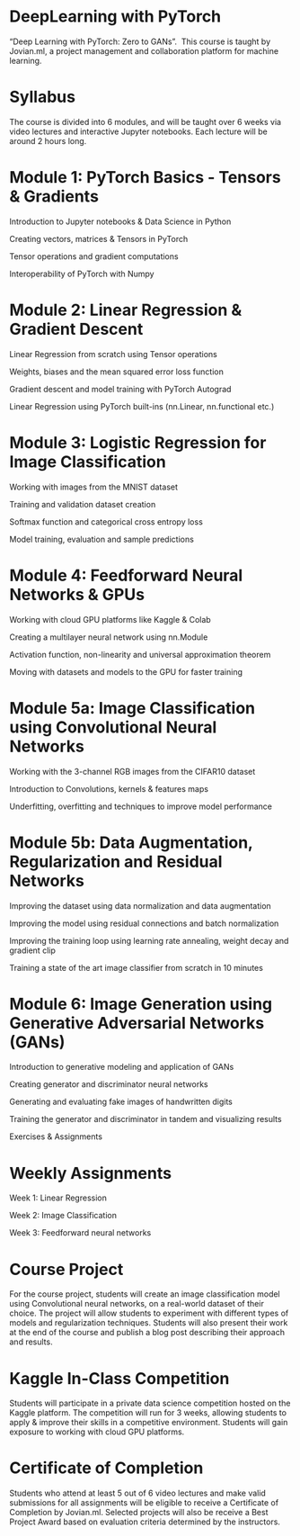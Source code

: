 # DeepLearning with PyTorch
 “Deep Learning with PyTorch: Zero to GANs”. 
 ![]()
This course is taught by Jovian.ml, a project management and collaboration platform for machine learning.

# Syllabus
The course is divided into 6 modules, and will be taught over 6 weeks via video lectures and interactive Jupyter notebooks. Each lecture will be around 2 hours long.

# Module 1: PyTorch Basics - Tensors & Gradients

Introduction to Jupyter notebooks & Data Science in Python

Creating vectors, matrices & Tensors in PyTorch

Tensor operations and gradient computations

Interoperability of PyTorch with Numpy

# Module 2: Linear Regression & Gradient Descent

Linear Regression from scratch using Tensor operations

Weights, biases and the mean squared error loss function

Gradient descent and model training with PyTorch Autograd

Linear Regression using PyTorch built-ins (nn.Linear, nn.functional etc.)

# Module 3: Logistic Regression for Image Classification

Working with images from the MNIST dataset

Training and validation dataset creation

Softmax function and categorical cross entropy loss

Model training, evaluation and sample predictions

# Module 4: Feedforward Neural Networks & GPUs

Working with cloud GPU platforms like Kaggle & Colab

Creating a multilayer neural network using nn.Module

Activation function, non-linearity and universal approximation theorem

Moving with datasets and models to the GPU for faster training

# Module 5a: Image Classification using Convolutional Neural Networks

Working with the 3-channel RGB images from the CIFAR10 dataset

Introduction to Convolutions, kernels & features maps

Underfitting, overfitting and techniques to improve model performance

# Module 5b: Data Augmentation, Regularization and Residual Networks

Improving the dataset using data normalization and data augmentation

Improving the model using residual connections and batch normalization

Improving the training loop using learning rate annealing, weight decay and gradient clip

Training a state of the art image classifier from scratch in 10 minutes

# Module 6: Image Generation using Generative Adversarial Networks (GANs)

Introduction to generative modeling and application of GANs

Creating generator and discriminator neural networks

Generating and evaluating fake images of handwritten digits

Training the generator and discriminator in tandem and visualizing results

Exercises & Assignments

# Weekly Assignments

Week 1: Linear Regression

Week 2: Image Classification

Week 3: Feedforward neural networks

# Course Project

For the course project, students will create an image classification model using Convolutional neural networks, on a real-world dataset of their choice. The project will allow students to experiment with different types of models and regularization techniques. Students will also present their work at the end of the course and publish a blog post describing their approach and results.

# Kaggle In-Class Competition

Students will participate in a private data science competition hosted on the Kaggle platform. The competition will run for 3 weeks, allowing students to apply & improve their skills in a competitive environment. Students will gain exposure to working with cloud GPU platforms.

# Certificate of Completion

Students who attend at least 5 out of 6 video lectures and make valid submissions for all assignments will be eligible to receive a Certificate of Completion by Jovian.ml. Selected projects will also be receive a Best Project Award based on evaluation criteria determined by the instructors.
